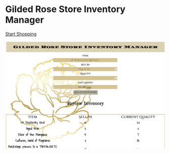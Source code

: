 # Gilded Rose Store Inventory Manager
[Start Shopping](https://jatkin80.github.io/store-inventory-manager/)

<img src="/src/store_inventory_screenshot.jpg">